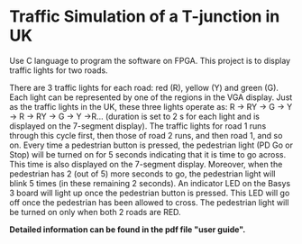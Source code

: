 # Traffic Simulation of a T-junction in UK
Use C language to program the software on FPGA.
This project is to display traffic lights for two roads.

There are 3 traffic lights for each road: red (R), yellow (Y) and green (G). Each light can be represented by one of the regions in the VGA display. Just as the traffic lights in the UK, these three lights operate as: R → RY → G → Y → R → RY → G → Y →R... (duration is set to 2 s for each light and is displayed on the 7-segment display). The traffic lights for road 1 runs through this cycle first, then those of road 2 runs, and then road 1, and so on. Every time a pedestrian button is pressed, the pedestrian light (PD Go or Stop) will be turned on for 5 seconds indicating that it is time to go across. This time is also displayed on the 7-segment display. Moreover, when the pedestrian has 2 (out of 5) more seconds to go, the pedestrian light will blink 5 times (in these remaining 2 seconds). An indicator LED on the Basys 3 board will light up once the pedestrian button is pressed. This LED will go off once the pedestrian has been allowed to cross. The pedestrian light will be turned on only when both 2 roads are RED.

**Detailed information can be found in the pdf file "user guide".**
